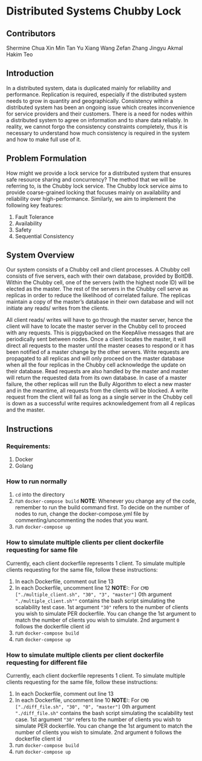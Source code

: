 # Distributed Systems Chubby Lock

## Contributors
Shermine Chua Xin Min 
Tan Yu Xiang 
Wang Zefan 
Zhang Jingyu 
Akmal Hakim Teo 

## Introduction


In a distributed system, data is duplicated mainly for reliability and performance. Replication is required, especially if the distributed system needs to grow in quantity and geographically. Consistency within a distributed system has been an ongoing issue which creates inconvenience for service providers and their customers. There is a need for nodes within a distributed system to agree on information and to share data reliably. In reality, we cannot forgo the consistency constraints completely, thus it is necessary to understand how much consistency is required in the system and how to make full use of it.

## Problem Formulation
How might we provide a lock service for a distributed system that ensures safe resource sharing and concurrency? The method that we will be referring to, is the Chubby lock service. The Chubby lock service aims to provide coarse-grained locking that focuses mainly on availability and reliability over high-performance. Similarly, we aim to implement the following key features:

1) Fault Tolerance
2) Availability
3) Safety
4) Sequential Consistency

## System Overview
Our system consists of a Chubby cell and client processes. A Chubby cell consists of five servers, each with their own database, provided by BoltDB. Within the Chubby cell, one of the servers (with the highest node ID) will be elected as the master. The rest of the servers in the Chubby cell serve as replicas in order to reduce the likelihood of correlated failure. The replicas maintain a copy of the master’s database in their own database and will not initiate any reads/ writes from the clients.

All client reads/ writes will have to go through the master server, hence the client will have to locate the master server in the Chubby cell to proceed with any requests. This is piggybacked on the KeepAlive messages that are periodically sent between nodes. Once a client locates the master, it will direct all requests to the master until the master ceases to respond or it has been notified of a master change by the other servers. Write requests are propagated to all replicas and will only proceed on the master database when all the four replicas in the Chubby cell acknowledge the update on their database. Read requests are also handled by the master and master will return the requested data from its own database. In case of a master failure, the other replicas will run the Bully Algorithm to elect a new master and in the meantime, all requests from the clients will be blocked. A write request from the client will fail as long as a single server in the Chubby cell is down as a successful write requires acknowledgement from all 4 replicas and the master.


## Instructions

### Requirements:
1. Docker
2. Golang

### How to run normally
1. `cd` into the directory
2.  run `docker-compose build`
**NOTE**: Whenever you change any of the code, remember to run the build command first. To decide on the number of nodes to run, change the docker-compose.yml file by commenting/uncommenting the nodes that you want.
4.  run `docker-compose up`


### How to simulate multiple clients per client dockerfile requesting for same file
Currently, each client dockerfile represents 1 client. To simulate multiple clients requesting for the same file, follow these instructions:
1. In each Dockerfile, comment out line 13
2. In each Dockerfile, uncomment line 12 
**NOTE:**: For `CMD ["./multiple_client.sh", "30", "3", "master"]` 
0th argument `"./multiple_client.sh""` contains the bash script simulating the scalability test case.
1st argument `"30"` refers to the number of clients you wish to simulate PER dockerfile. You can change the 1st argument to match the number of clients you wish to simulate.
2nd argument `0` follows the dockerfile client id
3. run `docker-compose build`
4. run `docker-compose up`

### How to simulate multiple clients per client dockerfile requesting for different file
Currently, each client dockerfile represents 1 client. To simulate multiple clients requesting for the same file, follow these instructions:
1. In each Dockerfile, comment out line 13
2. In each Dockerfile, uncomment line 10
**NOTE:**: For `CMD ["./diff_file.sh", "30", "0", "master"]` 
0th argument `"./diff_file.sh"` contains the bash script simulating the scalability test case.
1st argument `"30"` refers to the number of clients you wish to simulate PER dockerfile. You can change the 1st argument to match the number of clients you wish to simulate.
2nd argument `0` follows the dockerfile client id
3. run `docker-compose build`
4. run `docker-compose up`



